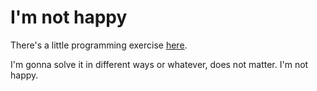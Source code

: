 # I'm not happy

There's a little programming exercise [here](https://www.codingame.com/ide/puzzle/the-broken-editor).

I'm gonna solve it in different ways or whatever, does not matter. I'm not happy.

